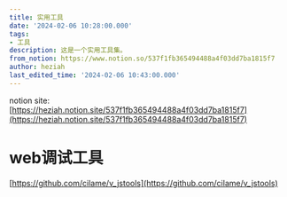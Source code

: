 ```yaml
---
title: 实用工具
date: '2024-02-06 10:28:00.000'
tags:
- 工具
description: 这是一个实用工具集。
from_notion: https://www.notion.so/537f1fb365494488a4f03dd7ba1815f7
author: heziah
last_edited_time: '2024-02-06 10:43:00.000'
---
```

notion site: [https://heziah.notion.site/537f1fb365494488a4f03dd7ba1815f7](https://heziah.notion.site/537f1fb365494488a4f03dd7ba1815f7)

[//]: # (table_of_contents is not supported)

# web调试工具

[//]: # (link_preview is not supported)

[https://github.com/cilame/v_jstools](https://github.com/cilame/v_jstools)

<br/>

